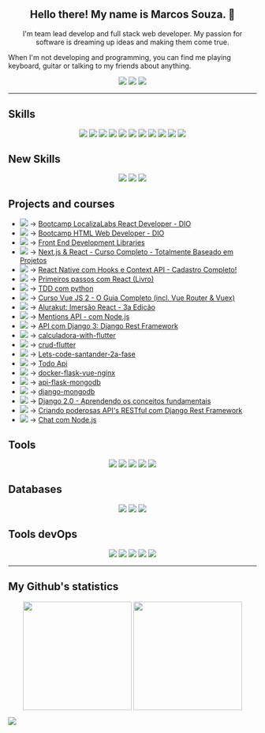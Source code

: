 <h2 align="center">Hello there! My name is Marcos Souza. 👋</h2>
<p align="center">I'm team lead develop and full stack web developer. My passion for software is dreaming up ideas and making them come true.

When I'm not developing and programming, you can find me playing keyboard, guitar or talking to my friends about anything.
</p>

<p align="center">
<a href="https://www.linkedin.com/in/marcossouzadev/"><img src="https://img.shields.io/badge/linkedin-%230077B5.svg?&style=for-the-badge&logo=linkedin&logoColor=white"></a>
  <a href="https://gitlab.com/marcossouza"><img src="https://img.shields.io/badge/GitLab-330F63?style=for-the-badge&logo=gitlab&logoColor=white" /></a>
  <a href="https://bitbucket.org/marcossouz/"><img src="https://img.shields.io/badge/Bitbucket-330F63?style=for-the-badge&logo=bitbucket&logoColor=white" /></a>
  
</p>

<hr>
<h2>Skills</h2>
<p align="center">
<img src="https://img.shields.io/badge/python%20-%2314354C.svg?&style=for-the-badge&logo=python&logoColor=white"/>
<img src="https://img.shields.io/badge/Django-092E20?style=for-the-badge&logo=django&logoColor=green" />
<img src="https://img.shields.io/badge/DJANGO-REST-ff1709?style=for-the-badge&logo=django&logoColor=white&color=ff1709&labelColor=gray"/>
<img src="https://img.shields.io/badge/Vue.js-35495E?style=for-the-badge&logo=vuedotjs&logoColor=4FC08D" />
<img src="https://img.shields.io/badge/javascript%20-%23323330.svg?&style=for-the-badge&logo=javascript&logoColor=%23F7DF1E"/>
<img src="https://img.shields.io/badge/Flask-000000?style=for-the-badge&logo=flask&logoColor=white" />
<img src="https://img.shields.io/badge/html5%20-%23E34F26.svg?&style=for-the-badge&logo=html5&logoColor=white"/> 
<img src="https://img.shields.io/badge/css3%20-%231572B6.svg?&style=for-the-badge&logo=css3&logoColor=white"/>
<img src="https://img.shields.io/badge/Bootstrap-563D7C?style=for-the-badge&logo=bootstrap&logoColor=white" />
<img src="https://img.shields.io/badge/git%20-%23F05033.svg?&style=for-the-badge&logo=git&logoColor=white"/> 
<img src="https://img.shields.io/badge/github%20-%23121011.svg?&style=for-the-badge&logo=github&logoColor=white"/>
</p>

<h2>New Skills</h2>
<p align="center">
<img src="https://img.shields.io/badge/React-20232A?style=for-the-badge&logo=react&logoColor=61DAFB"/>
<img src="https://img.shields.io/badge/next.js-000000?style=for-the-badge&logo=nextdotjs&logoColor=white"/>
<img src="https://img.shields.io/badge/React_Native-20232A?style=for-the-badge&logo=react&logoColor=61DAFB"/>
</p>

<h2>Projects and courses</h2>
<p align="center">

- <img src="https://progress-bar.dev/27?title=Aug-2021" /> -> <a href="https://github.com/marcossouz/bootcamp-localizalabs-react-developer">Bootcamp LocalizaLabs React Developer - DIO</a>
- <img src="https://progress-bar.dev/64?title=Aug-2021" /> -> <a href="https://github.com/marcossouz/HTML-Web-Developer">Bootcamp HTML Web Developer - DIO</a>
- <img src="https://progress-bar.dev/7?title=Aug-2021" /> -> <a href="https://github.com/marcossouz/freecodecamp-frontend-development-libraries">Front End Development Libraries</a>
- <img src="https://progress-bar.dev/47?title=Aug-2021" /> -> <a href="https://github.com/marcossouz/Next.js-React-cod3r">Next.js & React - Curso Completo - Totalmente Baseado em Projetos</a>
- <img src="https://progress-bar.dev/20?title=Jul-2021" /> -> <a href="https://github.com/marcossouz/react-native-com-hooks-e-context-API">React Native com Hooks e Context API - Cadastro Completo!</a>
- <img src="https://progress-bar.dev/38?title=Jul-2021" /> -> <a href="https://github.com/marcossouz/reactbook">Primeiros passos com React (Livro) </a>
- <img src="https://progress-bar.dev/23?title=Jul-2021" /> -> <a href="https://github.com/marcossouz/Django-TDD">TDD com python </a>
- <img src="https://progress-bar.dev/53?title=May-2021" /> -> <a href="https://github.com/marcossouz/vueJS2">Curso Vue JS 2 - O Guia Completo (incl. Vue Router & Vuex) </a>
- <img src="https://progress-bar.dev/100?title=jul-2021" /> -> <a href="https://github.com/marcossouz/imersao-react-3a-edicao">Alurakut: Imersão React - 3a Edicão</a>
- <img src="https://progress-bar.dev/99?title=jul-2021" /> -> <a href="https://github.com/marcossouz/mentions-api">Mentions API - com Node.js</a>
- <img src="https://progress-bar.dev/100?title=Jun-2021" /> -> <a href="https://github.com/marcossouz/escola-api">API com Django 3: Django Rest Framework</a>
- <img src="https://progress-bar.dev/100?title=Mar-2021" /> -> <a href="https://github.com/marcossouz/calculadora-with-flutter">calculadora-with-flutter</a>
- <img src="https://progress-bar.dev/100?title=Mar-2021" /> -> <a href="https://github.com/marcossouz/crud-flutter">crud-flutter</a>
- <img src="https://progress-bar.dev/100?title=Jul-2021" /> -> <a href="https://github.com/marcossouz/lets-code-santander-2a-fase">Lets-code-santander-2a-fase </a>
- <img src="https://progress-bar.dev/99?title=Dec-2020" /> -> <a href="https://github.com/marcossouz/todo-api">Todo Api</a>
- <img src="https://progress-bar.dev/100?title=Oct-2020" /> -> <a href="https://github.com/marcossouz/docker-flask-vue-nginx">docker-flask-vue-nginx</a>
- <img src="https://progress-bar.dev/99?title=Oct-2020" /> -> <a href="https://github.com/marcossouz/api-flask-mongodb">api-flask-mongodb</a>
- <img src="https://progress-bar.dev/99?title=Sep-2020" /> -> <a href="https://github.com/marcossouz/django-mongodb">django-mongodb</a>
- <img src="https://progress-bar.dev/100?title=Jul-2019" /> -> <a href="https://github.com/marcossouz/fundamentos_django2.0">Django 2.0 - Aprendendo os conceitos fundamentais</a>
- <img src="https://progress-bar.dev/100?title=Aug-2019" /> -> <a href="https://github.com/marcossouz/django-rest-framework">Criando poderosas API's RESTful com Django Rest Framework</a>
- <img src="https://progress-bar.dev/100?title=Nov-2018" /> -> <a href="https://github.com/marcossouz/chat-node">Chat com Node.js</a>
</p>

<h2>Tools</h2>
<p align="center">
<img src="https://img.shields.io/badge/pycharm-143?style=for-the-badge&logo=pycharm&logoColor=black&color=black&labelColor=green" />
<img src="https://img.shields.io/badge/Postman-FF6C37?style=for-the-badge&logo=Postman&logoColor=white" />
<img src="https://img.shields.io/badge/Insomnia-5849be?style=for-the-badge&logo=Insomnia&logoColor=white"/>
<img src="https://img.shields.io/badge/Visual_Studio_Code-0078D4?style=for-the-badge&logo=visual%20studio%20code&logoColor=white" />
<img src="https://img.shields.io/badge/sublime_text-%23575757.svg?&style=for-the-badge&logo=sublime-text&logoColor=important" />
</p>

<h2>Databases</h2>
<p align="center">
<img src="https://img.shields.io/badge/PostgreSQL-316192?style=for-the-badge&logo=postgresql&logoColor=white"/>
<img src="https://img.shields.io/badge/Elastic_Search-005571?style=for-the-badge&logo=elasticsearch&logoColor=white"/>
<img src="https://img.shields.io/badge/rabbitmq-%23FF6600.svg?&style=for-the-badge&logo=rabbitmq&logoColor=white"/>
</p>

<h2>Tools devOps</h2>
<p align="center">
<img src="https://img.shields.io/badge/Docker-2CA5E0?style=for-the-badge&logo=docker&logoColor=white"/>
<img src="https://img.shields.io/badge/Digital_Ocean-0080FF?style=for-the-badge&logo=DigitalOcean&logoColor=white" />
<img src="https://img.shields.io/badge/vercel-%23000000.svg?style=for-the-badge&logo=vercel&logoColor=white"/>
<img src="https://img.shields.io/badge/Nginx-009639?style=for-the-badge&logo=nginx&logoColor=white" />
<img src="https://img.shields.io/badge/circleci-343434?style=for-the-badge&logo=circleci&logoColor=white" />

</p>

<hr>

## My Github's statistics

<p align=center>
<img height=220 align=center src="https://github-readme-stats.vercel.app/api?username=marcossouz&show_icons=true&theme=dark" />
<img height=220 align="center" src="https://github-readme-stats.vercel.app/api/top-langs/?username=marcossouz&bg_color=20232a&title_color=61dafb&icon_color=a960ff&text_color=ffffff" />
  </a>
</p>

<img src="https://activity-graph.herokuapp.com/graph?username=marcossouz&theme=xcode" />

